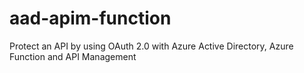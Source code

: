 # aad-apim-function
Protect an API by using OAuth 2.0 with Azure Active Directory, Azure Function and API Management
